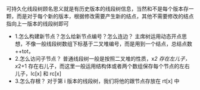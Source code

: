 可持久化线段树顾名思义就是有历史版本的线段树信息，当然和不是每个版本存一颗，而是对于每个新的版本，根据修改需要产生新的结点，其他不需要修改的结点指向上一版本的线段树即可

- 1.怎么构建新节点？怎么给新节点编号？怎么连边？
主席树运用动态开点思想，不像一般线段树数组下标基于二叉堆编号，而是用到一个结点，总结点数 ++tot，
- 2.怎么访问子节点？
普通线段树一般是按照二叉堆的性质，x*2 存在左儿子，x*2+1 存在右儿子，而这里一般运用结构体或者两个数组保存每个节点的左右儿子，lc[x] 和 rc[x]
- 3.怎么存根？
对于第 i 版本的线段树，我们将他的跟节点存放在 rt[x] 中
